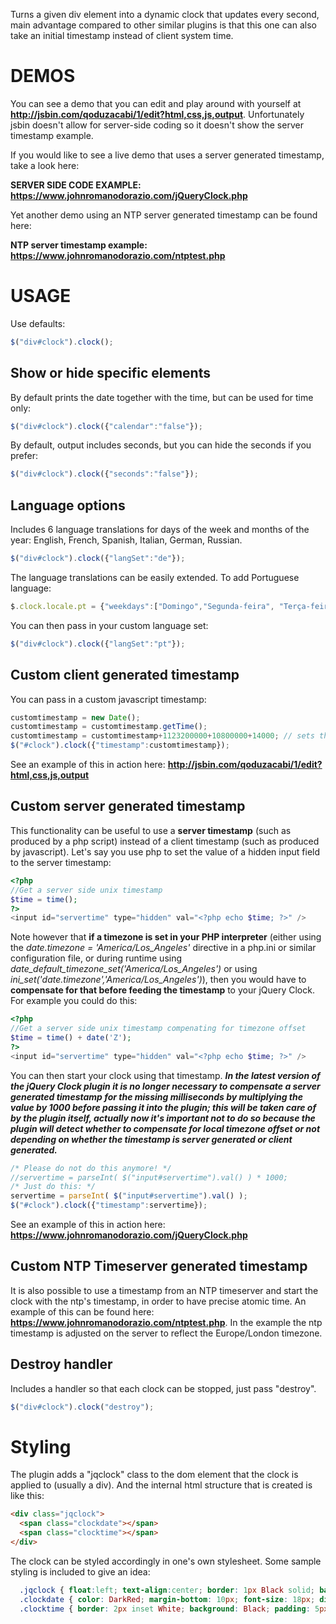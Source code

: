 Turns a given div element into a dynamic clock that updates every second, main advantage compared to other similar plugins is that this one can also take an initial timestamp instead of client system time.

# DEMOS

You can see a demo that you can edit and play around with yourself at **http://jsbin.com/qoduzacabi/1/edit?html,css,js,output**.
Unfortunately jsbin doesn't allow for server-side coding so it doesn't show the server timestamp example.

If you would like to see a live demo that uses a server generated timestamp, take a look here: 

**SERVER SIDE CODE EXAMPLE: https://www.johnromanodorazio.com/jQueryClock.php**

Yet another demo using an NTP server generated timestamp can be found here:

**NTP server timestamp example: https://www.johnromanodorazio.com/ntptest.php**

# USAGE

Use defaults:
```JavaScript
$("div#clock").clock();
```

## Show or hide specific elements

By default prints the date together with the time, but can be used for time only:
```JavaScript
$("div#clock").clock({"calendar":"false"});
```

By default, output includes seconds, but you can hide the seconds if you prefer:
```JavaScript
$("div#clock").clock({"seconds":"false"});
```

## Language options

Includes 6 language translations for days of the week and months of the year: English, French, Spanish, Italian, German, Russian. 
```JavaScript
$("div#clock").clock({"langSet":"de"});
```

The language translations can be easily extended. To add Portuguese language:
```JavaScript
$.clock.locale.pt = {"weekdays":["Domingo","Segunda-feira", "Terça-feira","Quarta-feira","Quinta-feira","Sexta-feira", "Sábado"],"months":["Janeiro","Fevereiro","Março","Abril", "Maio","Junho","Julho","Agosto","Setembro","October","Novembro", "Dezembro"] };
```
You can then pass in your custom language set:
```JavaScript
$("div#clock").clock({"langSet":"pt"});
```

## Custom client generated timestamp

You can pass in a custom javascript timestamp:
```JavaScript
customtimestamp = new Date();
customtimestamp = customtimestamp.getTime();
customtimestamp = customtimestamp+1123200000+10800000+14000; // sets the time 13 days, 3 hours and 14 seconds ahead
$("#clock").clock({"timestamp":customtimestamp});
```

See an example of this in action here: **http://jsbin.com/qoduzacabi/1/edit?html,css,js,output**

## Custom server generated timestamp

This functionality can be useful to use a **server timestamp** (such as produced by a php script) instead of a client timestamp (such as produced by javascript).
Let's say you use php to set the value of a hidden input field to the server timestamp:
```PHP
<?php
//Get a server side unix timestamp
$time = time();
?>
<input id="servertime" type="hidden" val="<?php echo $time; ?>" />
```
Note however that **if a timezone is set in your PHP interpreter** (either using the *date.timezone = 'America/Los_Angeles'* directive in a php.ini or similar configuration file, or during runtime using *date_default_timezone_set('America/Los_Angeles')* or using *ini_set('date.timezone','America/Los_Angeles')*), then you would have to **compensate for that before feeding the timestamp** to your jQuery Clock. For example you could do this:
```PHP
<?php
//Get a server side unix timestamp compenating for timezone offset
$time = time() + date('Z');
?>
<input id="servertime" type="hidden" val="<?php echo $time; ?>" />
```
You can then start your clock using that timestamp. 
***In the latest version of the jQuery Clock plugin it is no longer necessary to compensate a server generated timestamp for the missing milliseconds by multiplying the value by 1000 before passing it into the plugin; this will be taken care of by the plugin itself, actually now it's important not to do so because the plugin will detect whether to compensate for local timezone offset or not depending on whether the timestamp is server generated or client generated.***
```JavaScript
/* Please do not do this anymore! */
//servertime = parseInt( $("input#servertime").val() ) * 1000;
/* Just do this: */
servertime = parseInt( $("input#servertime").val() );
$("#clock").clock({"timestamp":servertime});
```

See an example of this in action here: **https://www.johnromanodorazio.com/jQueryClock.php**

## Custom NTP Timeserver generated timestamp

It is also possible to use a timestamp from an NTP timeserver and start the clock with the ntp's timestamp, in order to have precise atomic time. An example of this can be found here: **https://www.johnromanodorazio.com/ntptest.php**. In the example the ntp timestamp is adjusted on the server to reflect the Europe/London timezone.

## Destroy handler

Includes a handler so that each clock can be stopped, just pass "destroy".
```JavaScript
$("div#clock").clock("destroy");
```

# Styling

The plugin adds a "jqclock" class to the dom element that the clock is applied to (usually a div). And the internal html structure that is created is like this:
```HTML
<div class="jqclock">
  <span class="clockdate"></span>
  <span class="clocktime"></span>
</div>
```
The clock can be styled accordingly in one's own stylesheet. Some sample styling is included to give an idea:
```CSS
  .jqclock { float:left; text-align:center; border: 1px Black solid; background: LightYellow; padding: 10px; margin:20px; }
  .clockdate { color: DarkRed; margin-bottom: 10px; font-size: 18px; display: block;}
  .clocktime { border: 2px inset White; background: Black; padding: 5px; font-size: 14px; font-family: "Courier"; color: LightGreen; margin: 2px; display: block; }
```
